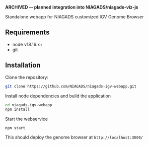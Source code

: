 **ARCHIVED -- planned integration into NIAGADS/niagads-viz-js**

Standalone webapp for NIAGADS customized IGV Genome Browser 

## Requirements

* node v18.16.x+
* git

## Installation

Clone the repository:

```bash
git clone https://github.com/NIAGADS/niagads-igv-webapp.git
```

Install node dependencies and build the application

```bash
cd niagads-igv-webapp
npm install
```

Start the webservice

```
npm start
```

This should deploy the genome browser at `http://localhost:3000/`


